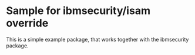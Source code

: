 # Sample for ibmsecurity/isam override

This is a simple example package, that works together with the ibmsecurity package.
